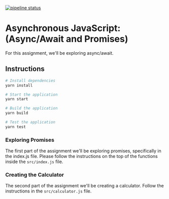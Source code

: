 [![pipeline status](https://gitlab.com/helio-training/exercises/asynchronous-javascript-exercise/badges/solutions/pipeline.svg)](https://gitlab.com/helio-training/exercises/asynchronous-javascript-exercise/commits/solutions)

# Asynchronous JavaScript: (Async/Await and Promises)

For this assignment, we'll be exploring async/await.

## Instructions

```sh
# Install dependencies
yarn install

# Start the application
yarn start

# Build the application
yarn build

# Test the application
yarn test
```

### Exploring Promises

The first part of the assignment we'll be exploring promises, specifically in the index.js file.  Please follow the instructions on the top of the functions inside the `src/index.js` file.

### Creating the Calculator

The second part of the assignment we'll be creating a calculator.  Follow the instructions in the `src/calculator.js` file.

